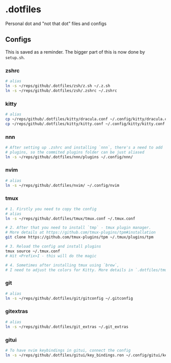 # .dotfiles
Personal dot and "not that dot" files and configs 

## Configs

This is saved as a reminder.
The bigger part of this is now done by `setup.sh`.

### zshrc

```bash
# alias
ln -s ~/reps/github/.dotfiles/zsh/z.sh ~/.z.sh
ln -s ~/reps/github/.dotfiles/zsh/.zshrc ~/.zshrc
```


### kitty

```bash
# alias
cp ~/reps/github/.dotfiles/kitty/dracula.conf ~/.config/kitty/dracula.conf
cp ~/reps/github/.dotfiles/kitty/kitty.conf ~/.config/kitty/kitty.conf
```


### nnn

```bash
# After setting up .zshrc and installing `nnn`, there's a need to add 
# plugins, so the commited plugins folder can be just aliased
ln -s ~/reps/github/.dotfiles/nnn/plugins ~/.config/nnn/
```


### nvim

```bash
# alias
ln -s ~/reps/github/.dotfiles/nvim/ ~/.config/nvim
```


### tmux

```bash
# 1. Firstly you need to copy the config
# alias
ln -s ~/reps/github/.dotfiles/tmux/tmux.conf ~/.tmux.conf

# 2. After that you need to install `tmp` - tmux plugin manager.
# More details at https://github.com/tmux-plugins/tpm#installation
git clone https://github.com/tmux-plugins/tpm ~/.tmux/plugins/tpm

# 3. Reload the config and install plugins
tmux source ~/.tmux.conf
# Hit <Prefix>I - this will do the magic

# 4. Sometimes after installing tmux using `brew`,
# I need to adjust the colors for Kitty. More details in `.dotfiles/tmux/`
```


### git

```bash
# alias
ln -s ~/reps/github/.dotfiles/git/gitconfig ~/.gitconfig
```


### gitextras

```bash
# alias
ln -s ~/reps/github/.dotfiles/git_extras ~/.git_extras
```


### gitui

```bash
# To have nvim keybindings in gitui, connect the config
ln -s ~/reps/github/.dotfiles/gitui/key_bindings.ron ~/.config/gitui/key_bindings.ron
```



